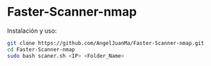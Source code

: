 # Faster-Scanner-nmap

Instalación y uso:
```bash
git clone https://github.com/AngelJuanMa/Faster-Scanner-nmap.git
cd Faster-Scanner-nmap
sudo bash scaner.sh <IP> <Folder_Name>
```
